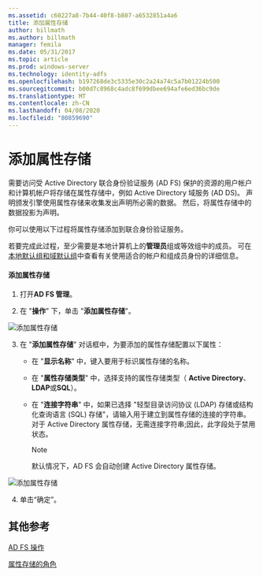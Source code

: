 ```yaml
---
ms.assetid: c60227a8-7b44-40f8-b807-a6532851a4a6
title: 添加属性存储
author: billmath
ms.author: billmath
manager: femila
ms.date: 05/31/2017
ms.topic: article
ms.prod: windows-server
ms.technology: identity-adfs
ms.openlocfilehash: b197268de3c5335e30c2a24a74c5a7b01224b500
ms.sourcegitcommit: b00d7c8968c4adc8f699dbee694afe6ed36bc9de
ms.translationtype: MT
ms.contentlocale: zh-CN
ms.lasthandoff: 04/08/2020
ms.locfileid: "80859690"
---
```

# <a name="add-an-attribute-store"></a>添加属性存储


需要访问受 Active Directory 联合身份验证服务 \(AD FS\) 保护的资源的用户帐户和计算机帐户将存储在属性存储中，例如 Active Directory 域服务 \(AD DS\)。 声明颁发引擎使用属性存储来收集发出声明所必需的数据。 然后，将属性存储中的数据投影为声明。  
  
你可以使用以下过程将属性存储添加到联合身份验证服务。  
  
若要完成此过程，至少需要是本地计算机上的**管理员**组或等效组中的成员。  可在[本地默认组和域默认组](https://go.microsoft.com/fwlink/?LinkId=83477)中查看有关使用适合的帐户和组成员身份的详细信息。   
  
#### <a name="to-add-an-attribute-store"></a>添加属性存储  
  
1.  打开**AD FS 管理**。  
  
2.  在 "**操作**" 下，单击 "**添加属性存储**"。  

![添加属性存储](media/Add-an-Attribute-Store/addstore1.PNG)
  
3. 在 "**添加属性存储**" 对话框中，为要添加的属性存储配置以下属性：  
  
   -   在 "**显示名称**" 中，键入要用于标识属性存储的名称。  
  
   -   在 "**属性存储类型**" 中，选择支持的属性存储类型（ **Active Directory**、 **LDAP**或**SQL**）。  
  
   -   在 "**连接字符串**" 中，如果已选择 "轻型目录访问协议 \(LDAP\) 存储或结构化查询语言 \(SQL\) 存储"，请输入用于建立到属性存储的连接的字符串。 对于 Active Directory 属性存储，无需连接字符串;因此，此字段处于禁用状态。  
  
       > [!NOTE]  
       > 默认情况下，AD FS 会自动创建 Active Directory 属性存储。  
 
![添加属性存储](media/Add-an-Attribute-Store/addstore2.PNG) 

4. 单击“确定”。  
  
## <a name="additional-references"></a>其他参考  

[AD FS 操作](../../ad-fs/AD-FS-2016-Operations.md)
  
[属性存储的角色](../../ad-fs/technical-reference/The-Role-of-Attribute-Stores.md)  
